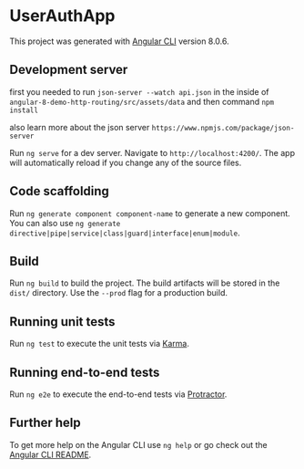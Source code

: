 # UserAuthApp

This project was generated with [Angular CLI](https://github.com/angular/angular-cli) version 8.0.6.

## Development server
first you needed to run `json-server --watch api.json` in the inside of `angular-8-demo-http-routing/src/assets/data` and then command `npm install` 

also learn more about the json server `https://www.npmjs.com/package/json-server`

Run `ng serve` for a dev server. Navigate to `http://localhost:4200/`. The app will automatically reload if you change any of the source files.

## Code scaffolding

Run `ng generate component component-name` to generate a new component. You can also use `ng generate directive|pipe|service|class|guard|interface|enum|module`.

## Build

Run `ng build` to build the project. The build artifacts will be stored in the `dist/` directory. Use the `--prod` flag for a production build.

## Running unit tests

Run `ng test` to execute the unit tests via [Karma](https://karma-runner.github.io).

## Running end-to-end tests

Run `ng e2e` to execute the end-to-end tests via [Protractor](http://www.protractortest.org/).

## Further help

To get more help on the Angular CLI use `ng help` or go check out the [Angular CLI README](https://github.com/angular/angular-cli/blob/master/README.md).
